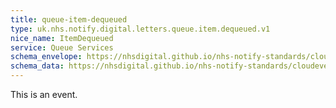 ```yaml
---
title: queue-item-dequeued
type: uk.nhs.notify.digital.letters.queue.item.dequeued.v1
nice_name: ItemDequeued
service: Queue Services
schema_envelope: https://nhsdigital.github.io/nhs-notify-standards/cloudevents/nhs-notify-example-event.schema.json
schema_data: https://nhsdigital.github.io/nhs-notify-standards/cloudevents/nhs-notify-example-event-data.schema.json
---
```


This is an event.
